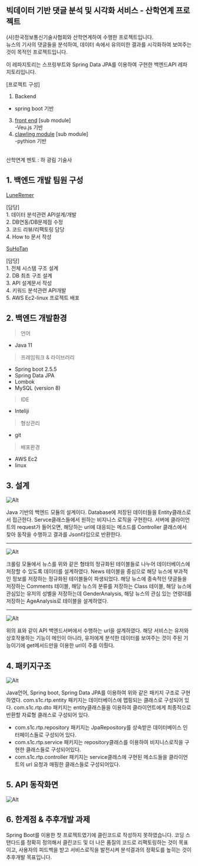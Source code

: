 ﻿
## **빅데이터 기반 댓글 분석 및 시각화 서비스** - 산학연계 프로젝트

(사)한국정보통신기술사협회와 산학연계하여 수행한 프로젝트입니다. <br>
뉴스의 기사의 댓글들을 분석하여, 데이터 속에서 유의미한 결과를 시각화하여 보여주는 것이 목적인 프로젝트입니다. 

이 레파지토리는 스프링부트와 Spring Data JPA를 이용하여 구현한 백엔드API 레파지토리입니다.

[프로젝트 구성]
1. Backend<br>
- spring boot 기반
3. <a href="https://github.com/CSID-DGU/3S1C_frontend/tree/359ee640e65d83b68986a23eefa58104f1473afe"> front end</a> [sub module]<br>
-Veu.js 기반
4. <a href="https://github.com/LuneRemer/CrawlingModule_NaverNews.git"> clawling module</a> [sub module]<br>
-pythion 기반

<br>
산학연계 멘토 : 하 광림 기술사

## 1. 백엔드 개발 팀원 구성

<p><a href="https://github.com/LuneRemer">LuneRemer</a> <p>
[담당]<br>
1. 데이터 분석관련 API설계/개발<br>
2. DB연동/DB문제점 수정<br>
3. 코드 리뷰/리팩토링 담당<br>
4. How to 문서 작성

<p><a href="https://github.com/SuHoTan">SuHoTan</a> <p>
[담당]<br>
1.  전체 시스템 구조 설계<br>
2.  DB 최초 구조 설계<br>
3.  API 설계문서 작성<br>
4. 키워드 분석관련 API개발<br>
5. AWS Ec2-linux 프로젝트 배포

## 2. 백엔드 개발환경
<blockquote> 
<p> 언어</p>
</blockquote>
<ul>
<li>Java 11</li>
</ul>
<blockquote> 
<p> 프레임워크 & 라이브러리</p>
</blockquote>
<ul>
<li>Spring boot 2.5.5</li>
<li>Spring Data JPA</li>
<li>Lombok</li>
<li>MySQL (version 8)</li>
</ul>
<blockquote> 
<p> IDE</p>
</blockquote>
<ul>
<li>Inteliji</li>
</ul>
</blockquote>

<blockquote> 
<p> 형상관리 </p>
</blockquote>
<ul>
<li>git</li>
</ul>
</blockquote>

<blockquote> 
<p> 배포환경 </p>
</blockquote>
<ul>
<li>AWS Ec2</li>
<li>linux</li>
</ul>

## 3. 설계
<p><img src="md/backend1.PNG" alt="Alt"></p>
Java 기반의 백엔드 모듈의 설계이다. Database에 저장된 데이터들을 Entity클래스로서 접근한다. Servce클래스들에서 원하는 비지니스 로직을 구현한다. 서버에 클라이언트의 request가 들어오면, 해당하는 url에 대응되는 메소드를 Controller 클래스에서 찾아 동작을 수행하고 결과를 Json타입으로 반환한다.
<hr>
<p><img src="md/DB.PNG" alt="Alt"></p>
크롤링 모듈에서 뉴스를 위와 같은 형태의 정규화된 테이블들로 나누어 데이터베이스에 저장할 수 있도록 데이터를 설계하였다. News 테이블을 중심으로 해당 뉴스에 부과적인 정보를 저장하는 정규화된 테이블들이 파생되었다. 해당 뉴스에 종속적인 댓글들을 저장하는 Comments 테이블, 해당 뉴스의 분류를 저장하는 Class 테이블, 해당 뉴스에 관심있는 유저의 성별을 저장하는데 GenderAnalysis, 해당 뉴스의 관심 있는 연령대를 저장하는 AgeAnalysis로 테이블을 설계하였다.
<hr>
<p><img src="md/apitable.PNG" alt="Alt"></p>
위의 표와 같이 API 백엔드서버에서 수행하는 url을 설계하였다. 해당 서비스는 유저와 상호작용하는 기능이 메인이 아니라, 유저에게 분석한 데이터를 보여주는 것이 주된 기능이기에 get메서드만을 이용한 url이 주를 이뤘다.

## 4. 패키지구조
<p><img src="md/package.PNG" alt="Alt"></p>
Java언어, Spring boot, Spring Data JPA를 이용하여 위와 같은 패키지 구조로 구현하였다. com.s1c.rtp.entity 패키지는 데이터베이스에 맵핑되는 클래스로 구성되어 있다. com.s1c.rtp.dto 패키지는 entity클래스들을 이용하여 클라이언트에게 최종적으로 반환할 자료형 클래스로 구성되어 있다.

- com.s1c.rtp.repository 패키지는 JpaRepository를 상속받은 데이터베이스 인터페이스들로 구성되어 있다.
- com.s1c.rtp.service 패키지는 repository클래스를 이용하여 비지니스로직을 구현한 클래스들로 구성되어있다.
- com.s1c.rtp.controller 패키지는 service클래스에 구현된 메소드들을 클라이언트의 url 요청과 매핑한 클래스들로 구성되어있다.

## 5.  API 동작화면
<p><img src="md/screen.PNG" alt="Alt"></p>

## 6. 한계점 & 추후개발 과제
Spring Boot를 이용한 첫 프로젝트였기에 클린코드로 작성하지 못하였습니다. 코딩 스탠다드를 정확히 정의해서 클린코드 및 더 나은 품질의 코드로 리팩토링하는 것이 목표이고, 사용자의 피드백을 받고 서비스로직을 발전시켜 분석결과의 정확도를 높히는 것이 추후개발 목표입니다.

